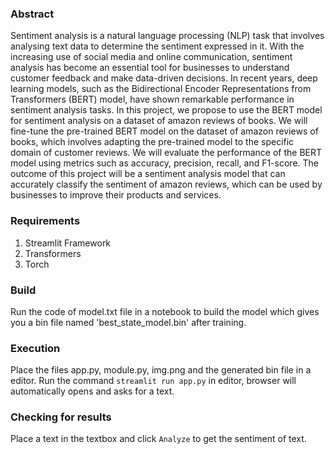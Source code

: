 ### Abstract
Sentiment analysis is a natural language processing (NLP) task that involves analysing text
data to determine the sentiment expressed in it. With the increasing use of social media and
online communication, sentiment analysis has become an essential tool for businesses to
understand customer feedback and make data-driven decisions. In recent years, deep learning
models, such as the Bidirectional Encoder Representations from Transformers (BERT) model,
have shown remarkable performance in sentiment analysis tasks. In this project, we propose to
use the BERT model for sentiment analysis on a dataset of amazon reviews of books. We will
fine-tune the pre-trained BERT model on the dataset of amazon reviews of books, which
involves adapting the pre-trained model to the specific domain of customer reviews. We will
evaluate the performance of the BERT model using metrics such as accuracy, precision, recall,
and F1-score. The outcome of this project will be a sentiment analysis model that can accurately
classify the sentiment of amazon reviews, which can be used by businesses to improve their
products and services.
### Requirements
1. Streamlit Framework
2. Transformers
3. Torch
### Build
Run the code of model.txt file in a notebook to build the model which gives you a bin file named 'best_state_model.bin'
after training.
### Execution
Place the files app.py, module.py, img.png and the generated bin file in a editor.
Run the command `streamlit run app.py` in editor, browser will automatically opens and asks for a text.
### Checking for results
Place a text in the textbox and click `Analyze` to get the sentiment of text.

